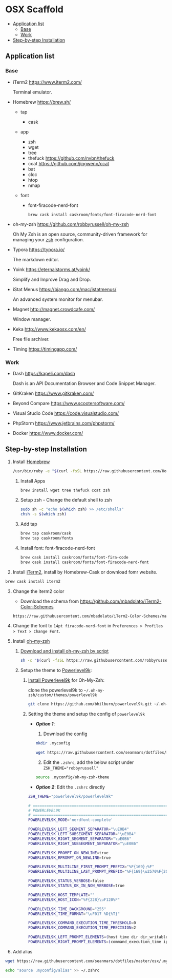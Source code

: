 # OSX Scaffold

- [Application list](#application-list)
  - [Base](#base)
  - [Work](#work)
- [Step-by-step Installation](#step-by-step-installation)



## Application list

### Base

- iTerm2 https://www.iterm2.com/

  Terminal emulator.

- Homebrew https://brew.sh/

  - tap

    - cask

  - app

     - zsh
     - wget
     - tree
     - thefuck https://github.com/nvbn/thefuck
     - ccat https://github.com/jingweno/ccat
     - bat
     - cloc
     - htop
     - nmap

  - font

     - font-firacode-nerd-font

        `brew cask install caskroom/fonts/font-firacode-nerd-font`

- oh-my-zsh https://github.com/robbyrussell/oh-my-zsh

   Oh My Zsh is an open source, community-driven framework for managing your [zsh](http://www.zsh.org/) configuration.

- Typora https://typora.io/

  The markdown editor.

- Yoink https://eternalstorms.at/yoink/

  Simplify and Improve Drag and Drop.

- iStat Menus https://bjango.com/mac/istatmenus/

  An advanced system monitor for menubar.

- Magnet http://magnet.crowdcafe.com/

  Window manager.

- Keka http://www.kekaosx.com/en/

   Free file archiver.

- Timing https://timingapp.com/

### Work

- Dash https://kapeli.com/dash

  Dash is an API Documentation Browser and Code Snippet Manager.

- GitKraken https://www.gitkraken.com/

- Beyond Compare https://www.scootersoftware.com/

- Visual Studio Code https://code.visualstudio.com/

- PhpStorm https://www.jetbrains.com/phpstorm/

- Docker https://www.docker.com/



## Step-by-step Installation

1. Install [Homebrew](https://brew.sh/)

   ```bash
   /usr/bin/ruby -e "$(curl -fsSL https://raw.githubusercontent.com/Homebrew/install/master/install)"
   ```

   1. Install Apps

      ```bash
      brew install wget tree thefuck ccat zsh
      ```

   2. Setup zsh - Change the default shell to zsh
   
      ```bash
      sudo sh -c "echo $(which zsh) >> /etc/shells"
      chsh -s $(which zsh)
      ```
      
   3. Add tap

      ```bash
      brew tap caskroom/cask
      brew tap caskroom/fonts
      ```
      
   4. Install font: font-firacode-nerd-font

      ```bash
      brew cask install caskroom/fonts/font-fira-code
      brew cask install caskroom/fonts/font-firacode-nerd-font
      ```

2. Install [iTerm2](https://www.iterm2.com/), install by Homebrew-Cask or download fomr website.

  ```bash
  brew cask install iterm2
  ```

3. Change the iterm2 color

   - Download the schema from https://github.com/mbadolato/iTerm2-Color-Schemes
   
   ```bash
   https://raw.githubusercontent.com/mbadolato/iTerm2-Color-Schemes/master/schemes/Tomorrow%20Night%20Eighties.itermcolors -O tomorrow-night-eighties.itermcolors
   ```

4. Change the font to `14pt firacode-nerd-font` in `Preferences > Profiles > Text > Change Font`.

5. Install [oh-my-zsh](https://github.com/robbyrussell/oh-my-zsh)

   1. [Download and install oh-my-zsh by script](https://github.com/robbyrussell/oh-my-zsh#via-curl)

      ```bash
      sh -c "$(curl -fsSL https://raw.githubusercontent.com/robbyrussell/oh-my-zsh/master/tools/install.sh)"
      ```

   2. Setup the theme to [Powerlevel9k](https://github.com/bhilburn/powerlevel9k):
      1. [Install Powerlevel9k](https://github.com/bhilburn/powerlevel9k/wiki/Install-Instructions#option-2-install-for-oh-my-zsh) for Oh-My-Zsh:

         clone the powerlevel9k to `~/.oh-my-zsh/custom/themes/powerlevel9k`

         ```bash
         git clone https://github.com/bhilburn/powerlevel9k.git ~/.oh-my-zsh/custom/themes/powerlevel9k
         ```


      2. Setting the theme and setup the config of `powerlevel9k`
         - ***Option 1***: 
             1. Download the config
             ```bash
             mkdir .myconfig
             ```

             ```bash
             wget https://raw.githubusercontent.com/seanmars/dotfiles/master/osx/.myconfig/oh-my-zsh-theme -O .myconfig/oh-my-zsh-theme
             ```

             2. Edit the `.zshrc`, add the below script under `ZSH_THEME="robbyrussell"`

             ```bash
             source .myconfig/oh-my-zsh-theme
             ```


         - ***Option 2***: Edit the `.zshrc` directly

         ```bash
         ZSH_THEME="powerlevel9k/powerlevel9k"

         # =============================================================================
         # POWERLEVEL9K
         # =============================================================================
         POWERLEVEL9K_MODE='nerdfont-complete'

         POWERLEVEL9K_LEFT_SEGMENT_SEPARATOR="\uE0B4"
         POWERLEVEL9K_LEFT_SUBSEGMENT_SEPARATOR="\uE0B4"
         POWERLEVEL9K_RIGHT_SEGMENT_SEPARATOR="\uE0B6"
         POWERLEVEL9K_RIGHT_SUBSEGMENT_SEPARATOR="\uE0B6"

         POWERLEVEL9K_PROMPT_ON_NEWLINE=true
         POWERLEVEL9K_RPROMPT_ON_NEWLINE=true

         POWERLEVEL9K_MULTILINE_FIRST_PROMPT_PREFIX="%F{169}╭%F"
         POWERLEVEL9K_MULTILINE_LAST_PROMPT_PREFIX="%F{169}\u2570%F{208}\uF460%F{220}\uF460%F{231}\uF460%f "

         POWERLEVEL9K_STATUS_VERBOSE=false
         POWERLEVEL9K_STATUS_OK_IN_NON_VERBOSE=true

         POWERLEVEL9K_HOST_TEMPLATE=""
         POWERLEVEL9K_HOST_ICON="%F{228}\uF120%F"

         POWERLEVEL9K_TIME_BACKGROUND="255"
         POWERLEVEL9K_TIME_FORMAT="\uF017 %D{%T}"

         POWERLEVEL9K_COMMAND_EXECUTION_TIME_THRESHOLD=0
         POWERLEVEL9K_COMMAND_EXECUTION_TIME_PRECISION=2

         POWERLEVEL9K_LEFT_PROMPT_ELEMENTS=(host time dir dir_writable vcs status)
         POWERLEVEL9K_RIGHT_PROMPT_ELEMENTS=(command_execution_time ip)
         ```

6. Add alias


```bash
wget https://raw.githubusercontent.com/seanmars/dotfiles/master/osx/.myconfig/alias -O .myconfig/alias
```

```bash
echo "source .myconfig/alias" >> ~/.zshrc
```
